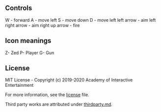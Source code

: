 ## Controls
W - forward
A - move left
S - move down
D - move left
left arrow - aim left
right arrow - aim right
up arrow - fire

## Icon meanings

Z- Zed
P- Player
G- Gun

## License

MIT License - Copyright (c) 2019-2020 Academy of Interactive Entertainment

For more information, see the [license][lic] file.

Third party works are attributed under [thirdparty.md][3p].

[lic]:LICENSE.md
[3p]:THIRDPARTY.md
[raylib]:https://github.com/raysan5/raylib
